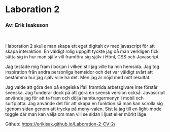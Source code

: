 # Laboration 2

### Av: Erik Isaksson

<br>

I laboration 2 skulle man skapa ett eget digitalt cv med javascript för att skapa interaktion. En väldigt rolig uppgift tyckte jag då man verkligen fick sätta sig in hur man själv vill framföra sig själv i Html, CSS och Javascript. 

Jag testade mig fram i början i vilken stil jag ville ha min hemsida. Jag tog inspiration från andra personliga hemsidor och det var väldigt svårt att bestämma hur jag själv ville ha det. Men jag är nöjd med mitt resultat. 

Jag valde att göra den på engelska ifall framtida arbetsgivare inte förstår svenska. Jag funderar dock på att göra en svensk version också. 
Javascript använde jag för att ta fram och dölja hamburgermenyn i mobil och surfplatta. Jag använde det för att skapa en funktion så man kan scrolla sig igenom sidan genom att trycka på meny-valen. Sist la jag till en light-mode toggle där man kan välja om man vill se sidan i ljust eller mörkt läge. 

Github: https://erikisak.github.io/Laboration-2-CV-2/

